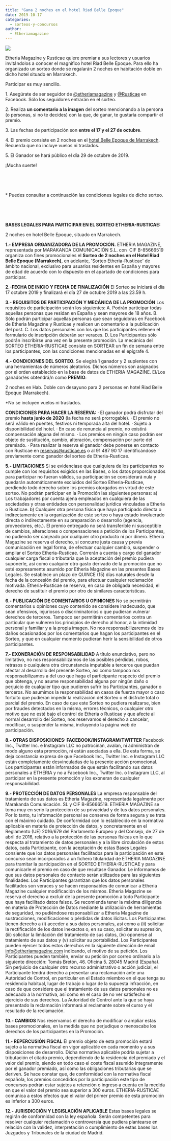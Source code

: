 ```yaml
---
title: "Gana 2 noches en el hotel Riad Belle Epoque"
date: 2019-10-17
categories: 
  - sorteos-y-concursos
author: 
  - Etheriamagazine
---
```


![](etheria_images/2019/10/Sorteo-etheria-rusticae-Riad-Belle-Epoque-patio-900x599.jpg)

Etheria Magazine y Rusticae quiere premiar a sus lectores y usuarios invitándolos a 
conocer el magnífico hotel Riad Belle Epoque. Para ello ha organizado un sorteo donde se 
regalarán 2 noches en habitación doble en dicho hotel situado en Marrakech. 

Participar es muy sencillo.

1\. Asegúrate de ser seguidor de [@etheriamagazine](https://www.facebook.com/etheriamagazine/) y [@Rusticae](https://www.facebook.com/rusticae/) en Facebook. Sólo los seguidores entrarán en el sorteo.

2\. Realiza **un comentario a la imagen** del sorteo mencionando a la persona (o personas, si no te decides) con la que, de ganar, te gustaría compartir el premio.

3\. Las fechas de participación son **entre el 17 y el 27 de octubre**.

4\. El premio consiste en 2 noches en el [hotel Belle Epoque de Marrakech](https://etheriamagazine.com/2019/10/15/escapada-hotel-romantico-marrakech-riad-belle-epoque/). Recuerda que no incluye vuelos ni traslados.

5\. El Ganador se hará público el día 29 de octubre de 2019.

¡Mucha suerte! 

 

 

\* Puedes consultar a continuación las condiciones legales de dicho sorteo.

 

 

**BASES LEGALES PARA PARTICIPAR EN EL SORTEO ETHERIA-RUSTICAE:** 

2 noches en hotel Belle Epoque, situado en Marrakech. 

**1.- EMPRESA ORGANIZADORA DE LA PROMOCIÓN.** ETHERIA MAGAZINE, representada por MARAKANDA COMUNICACIÓN S.L. con  CIF B-85666519 organiza con fines promocionales el **Sorteo de 2 noches en el Hotel Riad Belle Epoque (Marrakech)**, en adelante, 'Sorteo Etheria-Rusticae' de ámbito nacional, exclusivo para usuarios residentes en España y mayores de edad de acuerdo con lo dispuesto en el apartado de condiciones para participar.

**2.-FECHA DE INICIO Y FECHA DE FINALIZACIÓN** El Sorteo se iniciará el día 17 octubre 2019 y finalizará el día 27 de octubre 2019 a las 23.59 h.

**3.- REQUISITOS DE PARTICIPACIÓN Y MECÁNICA DE LA PROMOCIÓN** Los requisitos de participación serán los siguientes: A. Podrán participar todas aquellas personas que residan en España y sean mayores de 18 años. B. Sólo podrán participar aquellas personas que sean seguidoras en Facebook de Etheria Magazine y Rusticae y realicen un comentario a la publicación del post. C. Los datos personales con los que los participantes rellenen el formulario de inscripción deberán ser veraces. D. Los Participantes sólo podrán inscribirse una vez en la presente promoción. La mecánica del SORTEO ETHERIA-RUSTICAE consiste en SORTEAR un fin de semana entre los participantes, con las condiciones mencionadas en el epígrafe 4.

**4.- CONDICIONES DEL SORTEO.** Se elegirá 1 ganador y 2 suplentes con una herramientas de números aleatorios. Dichos números son asignados por el orden establecido en la base de datos de ETHERIA MAGAZINE. El/Los ganador/es obtendrá/n como **PREMIO**:

2 noches en Hab. Doble con desayuno para 2 personas en hotel Riad Belle Epoque 
(Marrakech). 

\*No se incluyen vuelos ni traslados. 

**CONDICIONES PARA HACER LA RESERVA:** · El ganador podrá disfrutar del premio **hasta junio de 2020** (la fecha no será prorrogable). · El premio no será válido en puentes, festivos ni temporada alta del hotel. · Sujeto a disponibilidad del hotel. · En caso de renuncia al premio, no existirá compensación alguna del mismo. · Los premios en ningún caso podrán ser objeto de sustitución, cambio, alteración, compensación por parte del premiado. · Para realizar la reserva el ganador debe ponerse en contacto con Rusticae en reservas@rusticae.es o al 91 487 90 17 identificándose previamente como ganador del sorteo de Etheria-Rusticae.

**5.- LIMITACIONES** Si se evidenciase que cualquiera de los participantes no cumple con los requisitos exigidos en las Bases, o los datos proporcionados para participar no fueran válidos, su participación se considerará nula y quedarán automáticamente excluidos del Sorteo Etheria-Rusticae, perdiendo todo derecho sobre los premios otorgados en virtud de este sorteo. No podrán participar en la Promoción las siguientes personas: a) Los trabajadores por cuenta ajena empleados en cualquiera de las sociedades y otras entidades con personalidad jurídica vinculadas a Etheria o Rusticae. b) Cualquier otra persona física que haya participado directa o indirectamente en la organización de este sorteo o haya estado involucrado directa o indirectamente en su preparación o desarrollo (agencia, proveedores, etc.). El premio entregado no será transferible ni susceptible de cambios, alteraciones o compensaciones a petición de los Participantes, no pudiendo ser canjeado por cualquier otro producto ni por dinero. Etheria Magazine se reserva el derecho, si concurre justa causa y previa comunicación en legal forma, de efectuar cualquier cambio, suspender o ampliar el Sorteo Etheria-Rusticae. Correrán a cuenta y cargo del ganador cualquier carga fiscal o tributaria que la aceptación del premio pudiera suponerle, así como cualquier otro gasto derivado de la promoción que no esté expresamente asumido por Etheria Magazine en las presentes Bases Legales. Se establece un plazo de QUINCE (15) días naturales desde la fecha de la concesión del premio, para efectuar cualquier reclamación motivada. Etheria-Rusticae se reserva, en caso de obligada necesidad, el derecho de sustituir el premio por otro de similares características.

**6.- PUBLICACIÓN DE COMENTARIOS U OPINIONES** No se permitirán comentarios u opiniones cuyo contenido se considere inadecuado, que sean ofensivos, injuriosos o discriminatorios o que pudieran vulnerar derechos de terceros. Tampoco ser permitirán comentarios contra un particular que vulneren los principios de derecho al honor, a la intimidad personal y familiar y a la propia imagen. No nos responsabilizaremos de los daños ocasionados por los comentarios que hagan los participantes en el Sorteo, y que en cualquier momento pudieran herir la sensibilidad de otros participantes.

**7.- EXONERACIÓN DE RESPONSABILIDAD** A título enunciativo, pero no limitativo, no nos responsabilizamos de las posibles pérdidas, robos, retrasos o cualquiera otra circunstancia imputable a terceros que puedan afectar al desarrollo del presente Sorteo, así como tampoco nos responsabilizamos a del uso que haga el participante respecto del premio que obtenga, y no asume responsabilidad alguna por ningún daño o perjuicio de cualquier tipo que pudieren sufrir los Participantes, ganador o terceros. No asumimos la responsabilidad en casos de fuerza mayor o caso fortuito que pudieran impedir la realización del Sorteo o el disfrute total o parcial del premio. En caso de que este Sorteo no pudiera realizarse, bien por fraudes detectados en la misma, errores técnicos, o cualquier otro motivo que no esté bajo el control de Etheria o Rusticae y que afecte al normal desarrollo del Sorteo, nos reservamos el derecho a cancelar, modificar, o suspender la misma, incluyendo la página web de participación.

**8.- OTRAS DISPOSICIONES: FACEBOOK/INSTAGRAM/TWITTER** Facebook Inc., Twitter Inc. e Instagram LLC no patrocinan, avalan, ni administran de modo alguno esta promoción, ni están asociadas a ella. De esta forma, se deja constancia expresa de que Facebook Inc., Twitter Inc. e Instagram LLC están completamente desvinculadas de la presente acción promocional. Los participantes están informados de que están facilitando sus datos personales a ETHERIA y no a Facebook Inc., Twitter Inc. o Instagram LLC, al participar en la presente promoción y los exoneran de cualquier responsabilidad.

**9.- PROTECCIÓN DE DATOS PERSONALES** La empresa responsable del tratamiento de sus datos es Etheria Magazine, representada legalmente por Marakanda Comunicación. SL y CIF B-85666519. ETHERIA MAGAZINE se toma muy en serio la protección de su privacidad y de tus datos personales. Por lo tanto, tu información personal se conserva de forma segura y se trata con el máximo cuidado. De conformidad con lo establecido en la normativa aplicable en materia de protección de datos, y concretamente en el Reglamento (UE) 2016/679 del Parlamento Europeo y del Consejo, de 27 de abril de 2016, relativo a la protección de las personas físicas en lo que respecta al tratamiento de datos personales y a la libre circulación de estos datos, cada Participante, con la aceptación de estas Bases Legales consiente que los datos personales facilitados para la participación en este concurso sean incorporados a un fichero titularidad de ETHERIA MAGAZINE para tramitar la participación en el SORTEO ETHERIA-RUSTICAE y para comunicarle el premio en caso de que resultase Ganador. Le informamos de que sus datos personales de contacto serán utilizados para las siguientes finalidades: Los Participantes garantizan que los datos personales facilitados son veraces y se hacen responsables de comunicar a Etheria Magazine cualquier modificación de los mismos. Etheria Magazine se reserva el derecho a excluir de la presente promoción a todo Participante que haya facilitado datos falsos. Se recomienda tener la máxima diligencia en materia de Protección de Datos mediante la utilización de herramientas de seguridad, no pudiéndose responsabilizar a Etheria Magazine de sustracciones, modificaciones o pérdidas de datos ilícitas. Los Participantes tienen derecho a (i) acceder a sus datos personales, así como a (ii) solicitar la rectificación de los datos inexactos o, en su caso, solicitar su supresión, (iii) solicitar la limitación del tratamiento de sus datos, (iv) oponerse al tratamiento de sus datos y (v) solicitar su portabilidad. Los Participantes pueden ejercer todos estos derechos en la siguiente dirección de email info@etheriamagazine.com indicando, el motivo de su petición. Los Participantes pueden también, enviar su petición por correo ordinario a la siguiente dirección: Tomás Bretón, 46. Oficina 5. 28045 Madrid (España). Sin perjuicio de cualquier otro recurso administrativo o acción judicial, el Participante tendrá derecho a presentar una reclamación ante una Autoridad de Control, en particular en el Estado miembro en el que tenga su residencia habitual, lugar de trabajo o lugar de la supuesta infracción, en caso de que considere que el tratamiento de sus datos personales no es adecuado a la normativa, así como en el caso de no ver satisfecho el ejercicio de sus derechos. La Autoridad de Control ante la que se haya presentado la reclamación informará al reclamante sobre el curso y el resultado de la reclamación.

**10.- CAMBIOS** Nos reservamos el derecho de modificar o ampliar estas bases promocionales, en la medida que no perjudique o menoscabe los derechos de los participantes en la Promoción.

**11.- REPERCUSIÓN FISCAL** El premio objeto de esta promoción estará sujeto a la normativa fiscal en vigor aplicable en cada momento y a sus disposiciones de desarrollo. Dicha normativa aplicable podría sujetar a tributación el citado premio, dependiendo de la residencia del premiado y el valor del premio, siendo en todo caso el coste fiscal asumido íntegramente por el ganador premiado, así como las obligaciones tributarias que se deriven. Se hace constar que, de conformidad con la normativa fiscal española, los premios concedidos por la participación este tipo de concursos podrán estar sujetos a retención o ingreso a cuenta en la medida en que el valor del premio sea superior a 300 euros. ETHERIA-RUSTICAE comunica a estos efectos que el valor del primer premio de esta promoción es inferior a 300 euros.

**12.- JURISDICCIÓN Y LEGISLACIÓN APLICABLE** Estas bases legales se regirán de conformidad con la ley española. Serán competentes para resolver cualquier reclamación o controversia que pudiera plantearse en relación con la validez, interpretación o cumplimiento de estas bases los Juzgados y Tribunales de la ciudad de Madrid.
